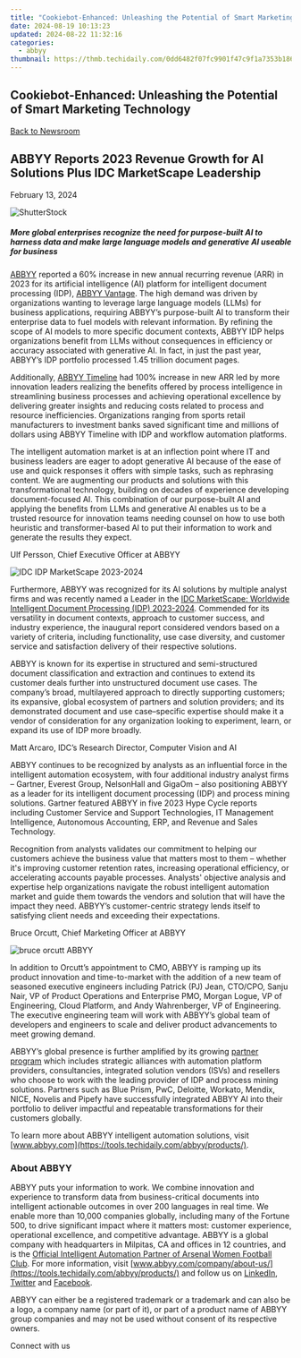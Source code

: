 ```yaml
---
title: "Cookiebot-Enhanced: Unleashing the Potential of Smart Marketing Technology"
date: 2024-08-19 10:13:23
updated: 2024-08-22 11:32:16
categories:
  - abbyy
thumbnail: https://thmb.techidaily.com/0dd6482f07fc9901f47c9f1a7353b186913c8692e5e96af0d412c737fd97f08d.jpg
---
```


## Cookiebot-Enhanced: Unleashing the Potential of Smart Marketing Technology

[Back to Newsroom](https://tools.techidaily.com/abbyy/products/)

## ABBYY Reports 2023 Revenue Growth for AI Solutions Plus IDC MarketScape Leadership

February 13, 2024

![ShutterStock](https://content.abbyy.com/-/media/project/abbyy/abbyy/branchtemplates/shutterstock_1272462163_1296-x-729.jpg?h=729&iar=0&w=1296)

##### More global enterprises recognize the need for purpose-built AI to harness data and make large language models and generative AI useable for business

[ABBYY](https://tools.techidaily.com/abbyy/products/) reported a 60% increase in new annual recurring revenue (ARR) in 2023 for its artificial intelligence (AI) platform for intelligent document processing (IDP), [ABBYY Vantage](https://tools.techidaily.com/abbyy/products/). The high demand was driven by organizations wanting to leverage large language models (LLMs) for business applications, requiring ABBYY’s purpose-built AI to transform their enterprise data to fuel models with relevant information. By refining the scope of AI models to more specific document contexts, ABBYY IDP helps organizations benefit from LLMs without consequences in efficiency or accuracy associated with generative AI. In fact, in just the past year, ABBYY’s IDP portfolio processed 1.45 trillion document pages.

Additionally, [ABBYY Timeline](https://tools.techidaily.com/abbyy/products/) had 100% increase in new ARR led by more innovation leaders realizing the benefits offered by process intelligence in streamlining business processes and achieving operational excellence by delivering greater insights and reducing costs related to process and resource inefficiencies. Organizations ranging from sports retail manufacturers to investment banks saved significant time and millions of dollars using ABBYY Timeline with IDP and workflow automation platforms. 

  
The intelligent automation market is at an inflection point where IT and business leaders are eager to adopt generative AI because of the ease of use and quick responses it offers with simple tasks, such as rephrasing content. We are augmenting our products and solutions with this transformational technology, building on decades of experience developing document-focused AI. This combination of our purpose-built AI and applying the benefits from LLMs and generative AI enables us to be a trusted resource for innovation teams needing counsel on how to use both heuristic and transformer-based AI to put their information to work and generate the results they expect.

Ulf Persson, Chief Executive Officer at ABBYY

![IDC IDP MarketScape 2023-2024](https://content.abbyy.com/-/media/project/abbyy/abbyy/company/newsroom/content-images/idc-idp-marketscape-2023-2024.png)

Furthermore, ABBYY was recognized for its AI solutions by multiple analyst firms and was recently named a Leader in the [IDC MarketScape: Worldwide Intelligent Document Processing (IDP) 2023-2024](https://tools.techidaily.com/abbyy/products/). Commended for its versatility in document contexts, approach to customer success, and industry experience, the inaugural report considered vendors based on a variety of criteria, including functionality, use case diversity, and customer service and satisfaction delivery of their respective solutions. 

ABBYY is known for its expertise in structured and semi-structured document classification and extraction and continues to extend its customer deals further into unstructured document use cases. The company’s broad, multilayered approach to directly supporting customers; its expansive, global ecosystem of partners and solution providers; and its demonstrated document and use case–specific expertise should make it a vendor of consideration for any organization looking to experiment, learn, or expand its use of IDP more broadly.

Matt Arcaro, IDC’s Research Director, Computer Vision and AI

ABBYY continues to be recognized by analysts as an influential force in the intelligent automation ecosystem, with four additional industry analyst firms – Gartner, Everest Group, NelsonHall and GigaOm – also positioning ABBYY as a leader for its intelligent document processing (IDP) and process mining solutions. Gartner featured ABBYY in five 2023 Hype Cycle reports including Customer Service and Support Technologies, IT Management Intelligence, Autonomous Accounting, ERP, and Revenue and Sales Technology.

Recognition from analysts validates our commitment to helping our customers achieve the business value that matters most to them – whether it's improving customer retention rates, increasing operational efficiency, or accelerating accounts payable processes. Analysts' objective analysis and expertise help organizations navigate the robust intelligent automation market and guide them towards the vendors and solution that will have the impact they need. ABBYY’s customer-centric strategy lends itself to satisfying client needs and exceeding their expectations.

Bruce Orcutt, Chief Marketing Officer at ABBYY

![bruce orcutt ABBYY](https://content.abbyy.com/-/media/project/abbyy/abbyy/company/newsroom/content-images/bruce-orcutt-rgb.jpg?h=540&w=800)

In addition to Orcutt’s appointment to CMO, ABBYY is ramping up its product innovation and time-to-market with the addition of a new team of seasoned executive engineers including Patrick (PJ) Jean, CTO/CPO, Sanju Nair, VP of Product Operations and Enterprise PMO, Morgan Logue, VP of Engineering, Cloud Platform, and Andy Wahrenberger, VP of Engineering. The executive engineering team will work with ABBYY’s global team of developers and engineers to scale and deliver product advancements to meet growing demand. 

ABBYY’s global presence is further amplified by its growing [partner program](https://tools.techidaily.com/abbyy/products/) which includes strategic alliances with automation platform providers, consultancies, integrated solution vendors (ISVs) and resellers who choose to work with the leading provider of IDP and process mining solutions. Partners such as Blue Prism, PwC, Deloitte, Workato, Mendix, NICE, Novelis and Pipefy have successfully integrated ABBYY AI into their portfolio to deliver impactful and repeatable transformations for their customers globally. 

To learn more about ABBYY intelligent automation solutions, visit [www.abbyy.com](https://tools.techidaily.com/abbyy/products/). 

### About ABBYY

ABBYY puts your information to work. We combine innovation and experience to transform data from business-critical documents into intelligent actionable outcomes in over 200 languages in real time. We enable more than 10,000 companies globally, including many of the Fortune 500, to drive significant impact where it matters most: customer experience, operational excellence, and competitive advantage. ABBYY is a global company with headquarters in Milpitas, CA and offices in 12 countries, and is the [Official Intelligent Automation Partner of Arsenal Women Football Club](https://tools.techidaily.com/abbyy/products/). For more information, visit [www.abbyy.com/company/about-us/](https://tools.techidaily.com/abbyy/products/) and follow us on [LinkedIn](https://www.linkedin.com/company/abbyy), [Twitter](https://twitter.com/ABBYY%5FSoftware) and [Facebook](https://www.facebook.com/ABBYYsoft).

ABBYY can either be a registered trademark or a trademark and can also be a logo, a company name (or part of it), or part of a product name of ABBYY group companies and may not be used without consent of its respective owners.

Connect with us

<ins class="adsbygoogle"
     style="display:block"
     data-ad-format="autorelaxed"
     data-ad-client="ca-pub-7571918770474297"
     data-ad-slot="1223367746"></ins>



<ins class="adsbygoogle"
     style="display:block"
     data-ad-client="ca-pub-7571918770474297"
     data-ad-slot="8358498916"
     data-ad-format="auto"
     data-full-width-responsive="true"></ins>
